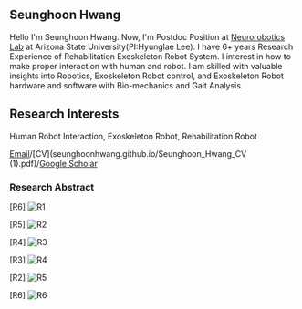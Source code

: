 ## Seunghoon Hwang
Hello I'm Seunghoon Hwang. Now, I'm Postdoc Position at [Neurorobotics Lab](https://sites.google.com/view/asuneurorobotics/) at Arizona State University(PI:Hyunglae Lee). I have 6+ years Research Experience of Rehabilitation Exoskeleton Robot System. I interest in how to make proper interaction with human and robot. I am skilled with valuable insights into Robotics, Exoskeleton Robot control, and Exoskeleton Robot hardware and software with Bio-mechanics and Gait Analysis.

## Research Interests
Human Robot Interaction, Exoskeleton Robot, Rehabilitation Robot

[Email](shwang45@asu.edu)/[CV](seunghoonhwang.github.io/Seunghoon_Hwang_CV (1).pdf)/[Google Scholar](https://scholar.google.com/citations?user=TU6C-S8AAAAJ&hl=en)

### Research Abstract

[R6]
![R1](https://user-images.githubusercontent.com/96956625/147862869-d9e8b2d2-287d-4b26-ad8b-74dfba8bf4f1.PNG)

[R5]
![R2](https://user-images.githubusercontent.com/96956625/147862877-c97f8d2c-3fdb-44e4-88df-313d90889361.PNG)

[R4]
![R3](https://user-images.githubusercontent.com/96956625/147862881-abbc2300-355f-4686-bcae-512422aa6b85.PNG)

[R3]
![R4](https://user-images.githubusercontent.com/96956625/147862882-984e0c1d-dfce-4ae9-a4f9-e27417174b1b.PNG)

[R2]
![R5](https://user-images.githubusercontent.com/96956625/147862885-e27ba9bf-b86c-42aa-8256-2e7e47f19d67.PNG)

[R6]
![R6](https://user-images.githubusercontent.com/96956625/147862887-f9a884cd-cc90-464a-8925-3259454065f3.PNG)


